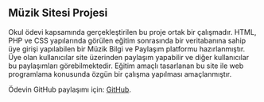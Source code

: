 ## Müzik Sitesi Projesi

Okul ödevi kapsamında gerçekleştirilen bu proje ortak bir çalışmadır. HTML, PHP ve CSS yapılarında görülen eğitim sonrasında bir veritabanına sahip üye girişi yapılabilen bir Müzik Bilgi ve Paylaşım platformu hazırlanmıştır. Üye olan kullanıcılar site üzerinden paylaşım yapabilir ve diğer kullanıcılar bu paylaşımları görebilmektedir. Eğitim amaçlı tasarlanan bu site ile web programlama konusunda özgün bir çalışma yapılması amaçlanmıştır. 

Ödevin GitHub paylaşımı için: [GitHub](https://github.com/kevinkalkan/Muzik-Sitesi).
